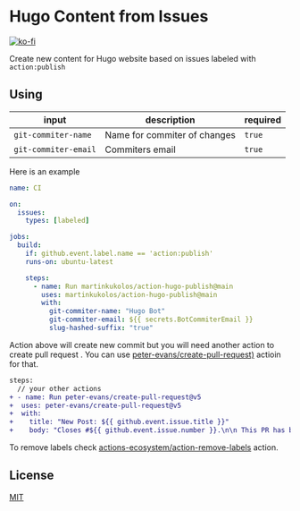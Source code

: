 # Hugo Content from Issues

[![ko-fi](https://ko-fi.com/img/githubbutton_sm.svg)](https://ko-fi.com/N4N0RM9J1)

Create new content for Hugo website based on issues labeled with `action:publish`

## Using

| input | description | required |
| ---- | ---- | ---- |
| `git-commiter-name` | Name for commiter of changes | `true` |
| `git-commiter-email` | Commiters email | `true` |

Here is an example

```yaml
name: CI

on:
  issues:
    types: [labeled]

jobs:
  build:
    if: github.event.label.name == 'action:publish'
    runs-on: ubuntu-latest

    steps:
      - name: Run martinkukolos/action-hugo-publish@main
        uses: martinkukolos/action-hugo-publish@main
        with:
          git-commiter-name: "Hugo Bot"
          git-commiter-email: ${{ secrets.BotCommiterEmail }}
          slug-hashed-suffix: "true"
```

Action above will create new commit but you will need another action to create pull request . You can use [peter-evans/create-pull-request)](https://github.com/peter-evans/create-pull-request) actioin for that.

```diff
steps:
  // your other actions
+ - name: Run peter-evans/create-pull-request@v5
+  uses: peter-evans/create-pull-request@v5
+  with:
+    title: "New Post: ${{ github.event.issue.title }}"
+    body: "Closes #${{ github.event.issue.number }}.\n\n This PR has been generated automatically."
```

To remove labels check [actions-ecosystem/action-remove-labels](https://github.com/actions-ecosystem/action-remove-labels) action.

## License

[MIT](LICENSE)

